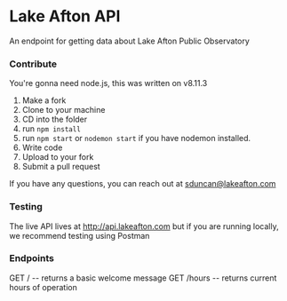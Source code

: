 # Lake Afton API
An endpoint for getting data about Lake Afton Public Observatory

### Contribute

You're gonna need node.js, this was written on v8.11.3

1. Make a fork
2. Clone to your machine
3. CD into the folder
4. run ```npm install```
5. run ```npm start``` or ```nodemon start``` if you have nodemon installed.
6. Write code
7. Upload to your fork
8. Submit a pull request

If you have any questions, you can reach out at sduncan@lakeafton.com

### Testing

The live API lives at http://api.lakeafton.com but if you are running locally, we recommend testing using Postman

### Endpoints

GET / -- returns a basic welcome message
GET /hours -- returns current hours of operation
